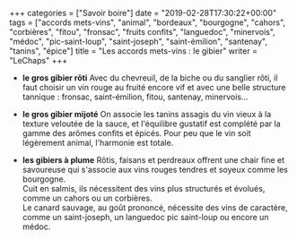 +++
categories = ["Savoir boire"]
date = "2019-02-28T17:30:22+00:00"
tags = ["accords mets-vins", "animal", "bordeaux", "bourgogne", "cahors", "corbières", "fitou", "fronsac", "fruits confits", "languedoc", "minervois", "médoc", "pic-saint-loup", "saint-joseph", "saint-émilion", "santenay", "tanins", "épice"] 
title = "Les accords mets-vins : le gibier"
writer = "LeChaps"
+++

* **le gros gibier rôti**
Avec du chevreuil, de la biche ou du sanglier rôti, il faut choisir un vin rouge au fruité encore vif et avec une belle structure tannique : fronsac, saint-émilion, fitou, santenay, minervois…  

* **le gros gibier mijoté**
On associe les tanins assagis du vin vieux à la texture veloutée de la sauce, et l'équilibre gustatif est complété par la gamme des arômes confits et épicés. Pour peu que le vin soit légèrement animal, l'harmonie est totale.

* **les gibiers à plume**
Rôtis, faisans et perdreaux offrent une chair fine et savoureuse qui s'associe aux vins rouges tendres et soyeux comme les bourgogne.  
Cuit en salmis, ils nécessitent des vins plus structurés et évolués, comme un cahors ou un corbières.  
Le canard sauvage, au goût prononcé, nécessite des vins de caractère, comme un saint-joseph, un languedoc pic saint-loup ou encore un médoc.

